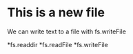 # This is a new file

We can write text to a file with fs.writeFile

*fs.readdir
*fs.readFile
*fs.writeFile